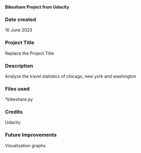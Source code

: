 **Bikeshare Project from Udacity**

### Date created
16 June 2023

### Project Title
Replace the Project Title

### Description
Analyze the travel statistics of chicago, new york and washington

### Files used
*bikeshare.py

### Credits
Udacity

### Future Improvements
Visualization graphs
